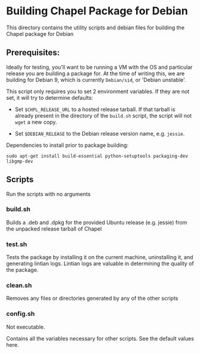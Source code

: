 # Building Chapel Package for Debian

This directory contains the utility scripts and debian files for
building the Chapel package for Debian

## Prerequisites:

Ideally for testing, you'll want to be running a VM with the OS and
particular release you are building a package for. At the time of writing this,
we are building for Debian 9, which is currently `Debian/sid`, or 'Debian
unstable'.

This script only requires you to set 2 environment variables. If they are not
set, it will try to determine defaults:

* Set `$CHPL_RELEASE_URL` to a hosted release tarball. If that tarball is
  already present in the directory of the `build.sh` script, the script will
  not `wget` a new copy.

* Set `$DEBIAN_RELEASE` to the Debian release version name, e.g. `jessie`.

Dependencies to install prior to package building:

    sudo apt-get install build-essential python-setuptools packaging-dev libgmp-dev

## Scripts

Run the scripts with no arguments

### build.sh

Builds a .deb and .dpkg for the provided Ubuntu release (e.g. jessie) from the
unpacked release tarball of Chapel

### test.sh

Tests the package by installing it on the current machine, uninstalling it,
and generating lintian logs. Lintian logs are valuable in determining the
quality of the package.

### clean.sh

Removes any files or directories generated by any of the other scripts

### config.sh

Not executable.

Contains all the variables necessary for other scripts. See the default values
here.
